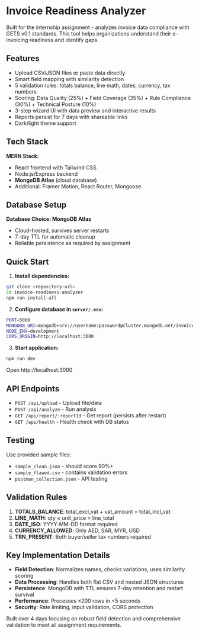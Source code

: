 # Invoice Readiness Analyzer

Built for the internship assignment - analyzes invoice data compliance with GETS v0.1 standards. This tool helps organizations understand their e-invoicing readiness and identify gaps.

## Features

- Upload CSV/JSON files or paste data directly
- Smart field mapping with similarity detection
- 5 validation rules: totals balance, line math, dates, currency, tax numbers
- Scoring: Data Quality (25%) + Field Coverage (35%) + Rule Compliance (30%) + Technical Posture (10%)
- 3-step wizard UI with data preview and interactive results
- Reports persist for 7 days with shareable links
- Dark/light theme support

## Tech Stack

**MERN Stack:**
- React frontend with Tailwind CSS
- Node.js/Express backend
- **MongoDB Atlas** (cloud database)
- Additional: Framer Motion, React Router, Mongoose

## Database Setup

**Database Choice: MongoDB Atlas**
- Cloud-hosted, survives server restarts
- 7-day TTL for automatic cleanup
- Reliable persistence as required by assignment

## Quick Start

1. **Install dependencies:**
```bash
git clone <repository-url>
cd invoice-readiness-analyzer
npm run install-all
```

2. **Configure database in `server/.env`:**
```bash
PORT=5000
MONGODB_URI=mongodb+srv://username:password@cluster.mongodb.net/invoice-analyzer?retryWrites=true&w=majority
NODE_ENV=development
CORS_ORIGIN=http://localhost:3000
```

3. **Start application:**
```bash
npm run dev
```

Open http://localhost:3000

## API Endpoints

- `POST /api/upload` - Upload file/data
- `POST /api/analyze` - Run analysis  
- `GET /api/report/:reportId` - Get report (persists after restart)
- `GET /api/health` - Health check with DB status

## Testing

Use provided sample files:
- `sample_clean.json` - should score 90%+
- `sample_flawed.csv` - contains validation errors
- `postman_collection.json` - API testing

## Validation Rules

1. **TOTALS_BALANCE**: total_excl_vat + vat_amount = total_incl_vat
2. **LINE_MATH**: qty × unit_price = line_total
3. **DATE_ISO**: YYYY-MM-DD format required
4. **CURRENCY_ALLOWED**: Only AED, SAR, MYR, USD
5. **TRN_PRESENT**: Both buyer/seller tax numbers required

## Key Implementation Details

- **Field Detection**: Normalizes names, checks variations, uses similarity scoring
- **Data Processing**: Handles both flat CSV and nested JSON structures
- **Persistence**: MongoDB with TTL ensures 7-day retention and restart survival
- **Performance**: Processes ≤200 rows in <5 seconds
- **Security**: Rate limiting, input validation, CORS protection

Built over 4 days focusing on robust field detection and comprehensive validation to meet all assignment requirements.